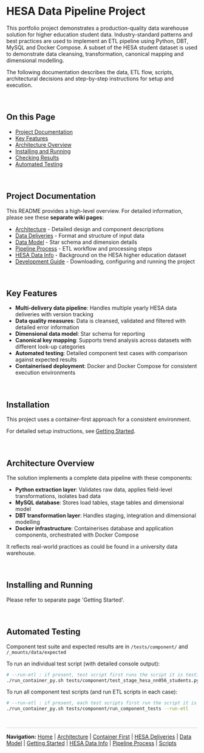 # HESA Data Pipeline Project
This portfolio project demonstrates a production-quality data warehouse solution for higher education student data. Industry-standard patterns and best practices are used to implement an ETL pipeline using Python, DBT, MySQL and Docker Compose. A subset of the HESA student dataset is used to demonstrate data cleansing, transformation, canonical mapping and dimensional modelling.

The following documentation describes the data, ETL flow, scripts, architectural decisions and step-by-step instructions for setup and execution.

<div style="margin: 1em 0; min-height: 20px;"></div>


## On this Page
- [Project Documentation](#project-documentation)
- [Key Features](#key-features)
- [Architecture Overview](#architecture-overview)
- [Installing and Running](#installing-and-running)
- [Checking Results](#checking-results)
- [Automated Testing](#automated-testing)


<div style="margin: 1em 0; min-height: 20px;"></div>


## Project Documentation
This README provides a high-level overview. For detailed information, please see these **separate wiki pages**:
* [Architecture](architecture.md) - Detailed design and component descriptions
* [Data Deliveries](data-deliveries.md) - Format and structure of input data
* [Data Model](data-model.md) - Star schema and dimension details
* [Pipeline Process](pipeline-process.md) - ETL workflow and processing steps
* [HESA Data Info](hesa-data-info.md) - Background on the HESA higher education dataset
* [Development Guide](development-guide.md) - Downloading, configuring and running the project


<div style="margin: 1em 0; min-height: 20px;"></div>


## Key Features
- **Multi-delivery data pipeline**: Handles multiple yearly HESA data deliveries with version tracking
- **Data quality measures**: Data is cleansed, validated and filtered with detailed error information
- **Dimensional data model**: Star schema for reporting
- **Canonical key mapping**: Supports trend analysis across datasets with different look-up categories
- **Automated testing**: Detailed component test cases with comparison against expected results
- **Containerised deployment**: Docker and Docker Compose for consistent execution environments


<div style="margin: 1em 0; min-height: 20px;"></div>


## Installation
This project uses a container-first approach for a consistent environment. 

For detailed setup instructions, see [Getting Started](getting-started.md).


<div style="margin: 1em 0; min-height: 20px;"></div>


## Architecture Overview
The solution implements a complete data pipeline with these components:

- **Python extraction layer**: Validates raw data, applies field-level transformations, isolates bad data
- **MySQL database**: Stores load tables, stage tables and dimensional model
- **DBT transformation layer**: Handles staging, integration and dimensional modelling
- **Docker infrastructure**: Containerises database and application components, orchestrated with Docker Compose

It reflects real-world practices as could be found in a university data warehouse.


<div style="margin: 1em 0; min-height: 20px;"></div>

## Installing and Running
Please refer to separate page 'Getting Started'.

<div style="margin: 1em 0; min-height: 20px;"></div>


## Automated Testing
Component test suite and expected results are in `/tests/component/` and `/_mounts/data/expected` 

To run an individual test script (with detailed console output):
```bash
# --run-etl : if present, test script first runs the script it is testing
./run_container_py.sh tests/component/test_stage_hesa_nn056_students.py
```

To run all component test scripts (and run ETL scripts in each case):
```bash
# --run-etl : if present, each test scripts first run the script it is testing
./run_container_py.sh tests/component/run_component_tests --run-etl
```


<div style="margin: 3em 0 1em 0; border-top: 1px solid #ccc; padding-top: 1em;">
  <strong>Navigation:</strong>
  <a href="README.md">Home</a> |
  <a href="architecture.md">Architecture</a> |
  <a href="container-first.md">Container First</a> |
  <a href="data-deliveries.md">HESA Deliveries</a> |
  <a href="data-model.md">Data Model</a> |
  <a href="getting-started.md">Getting Started</a> |
  <a href="hesa-data-info.md">HESA Data Info</a> |
  <a href="pipeline-process.md">Pipeline Process</a> |
  <a href="scripts.md">Scripts</a>
</div>